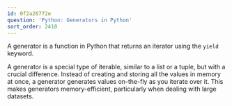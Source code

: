 ```yaml
---
id: 0f2a26772e
question: 'Python: Generators in Python'
sort_order: 2410
---
```


A generator is a function in Python that returns an iterator using the `yield` keyword.

A generator is a special type of iterable, similar to a list or a tuple, but with a crucial difference. Instead of creating and storing all the values in memory at once, a generator generates values on-the-fly as you iterate over it. This makes generators memory-efficient, particularly when dealing with large datasets.